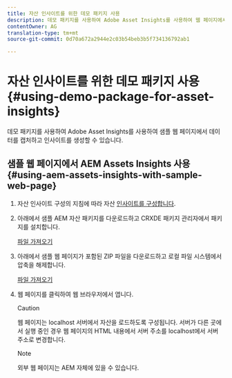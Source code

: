 ```yaml
---
title: 자산 인사이트를 위한 데모 패키지 사용
description: 데모 패키지를 사용하여 Adobe Asset Insights를 사용하여 웹 페이지에서 데이터를 캡처하고 인사이트를 생성할 수 있습니다.
contentOwner: AG
translation-type: tm+mt
source-git-commit: 0d70a672a2944e2c03b54beb3b5f734136792ab1

---
```



# 자산 인사이트를 위한 데모 패키지 사용 {#using-demo-package-for-asset-insights}

데모 패키지를 사용하여 Adobe Asset Insights를 사용하여 샘플 웹 페이지에서 데이터를 캡처하고 인사이트를 생성할 수 있습니다.

## 샘플 웹 페이지에서 AEM Assets Insights 사용 {#using-aem-assets-insights-with-sample-web-page}

1. 자산 인사이트 구성의 지침에 따라 자산 [인사이트를 구성합니다](touch-ui-configuring-asset-insights.md).
1. 아래에서 샘플 AEM 자산 패키지를 다운로드하고 CRXDE 패키지 관리자에서 패키지를 설치합니다.

   [파일 가져오기](assets/insightsdemo.zip)

1. 아래에서 샘플 웹 페이지가 포함된 ZIP 파일을 다운로드하고 로컬 파일 시스템에서 압축을 해제합니다.

   [파일 가져오기](assets/demosite.zip)

1. 웹 페이지를 클릭하여 웹 브라우저에서 엽니다.

   >[!CAUTION]
   >
   >웹 페이지는 localhost 서버에서 자산을 로드하도록 구성됩니다. 서버가 다른 곳에서 실행 중인 경우 웹 페이지의 HTML 내용에서 서버 주소를 localhost에서 서버 주소로 변경합니다.

   >[!NOTE]
   >
   >외부 웹 페이지는 AEM 자체에 있을 수 있습니다.
